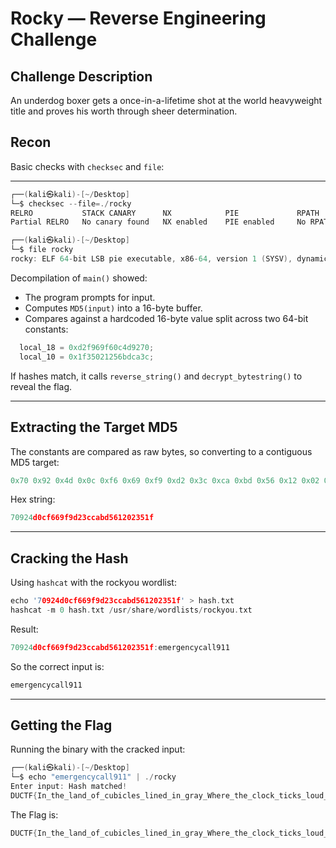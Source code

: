 # Rocky — Reverse Engineering Challenge

## Challenge Description
An underdog boxer gets a once-in-a-lifetime shot at the world heavyweight title and proves his worth through sheer determination.

## Recon
Basic checks with `checksec` and `file`:

---

```c
┌──(kali㉿kali)-[~/Desktop]
└─$ checksec --file=./rocky
RELRO           STACK CANARY      NX            PIE             RPATH      RUNPATH   Symbols         FORTIFY Fortified       Fortifiable     FILE
Partial RELRO   No canary found   NX enabled    PIE enabled     No RPATH   No RUNPATH   80 Symbols     No    0    
```

```c
┌──(kali㉿kali)-[~/Desktop]
└─$ file rocky 
rocky: ELF 64-bit LSB pie executable, x86-64, version 1 (SYSV), dynamically linked, interpreter /lib64/ld-linux-x86-64.so.2, BuildID[sha1]=12a85b1a1e6c5bb107276f005ddac83c26136f0b, for GNU/Linux 3.2.0, not stripped
```

Decompilation of `main()` showed:
- The program prompts for input.
- Computes `MD5(input)` into a 16-byte buffer.
- Compares against a hardcoded 16-byte value split across two 64-bit constants:

```c
  local_18 = 0xd2f969f60c4d9270;
  local_10 = 0x1f35021256bdca3c;
```

If hashes match, it calls `reverse_string()` and `decrypt_bytestring()` to reveal the flag.

---

## Extracting the Target MD5

The constants are compared as raw bytes, so converting to a contiguous MD5 target:

```c
0x70 0x92 0x4d 0x0c 0xf6 0x69 0xf9 0xd2 0x3c 0xca 0xbd 0x56 0x12 0x02 0x35 0x1f
```

Hex string:

```c
70924d0cf669f9d23ccabd561202351f
```

---

## Cracking the Hash

Using `hashcat` with the rockyou wordlist:

```c
echo '70924d0cf669f9d23ccabd561202351f' > hash.txt
hashcat -m 0 hash.txt /usr/share/wordlists/rockyou.txt
```

Result:
```c
70924d0cf669f9d23ccabd561202351f:emergencycall911
```

So the correct input is:

```c
emergencycall911
```

---

## Getting the Flag

Running the binary with the cracked input:

```c
┌──(kali㉿kali)-[~/Desktop]
└─$ echo "emergencycall911" | ./rocky
Enter input: Hash matched!
DUCTF{In_the_land_of_cubicles_lined_in_gray_Where_the_clock_ticks_loud_by_the_light_of_day}
```

The Flag is:

```c
DUCTF{In_the_land_of_cubicles_lined_in_gray_Where_the_clock_ticks_loud_by_the_light_of_day}
```

